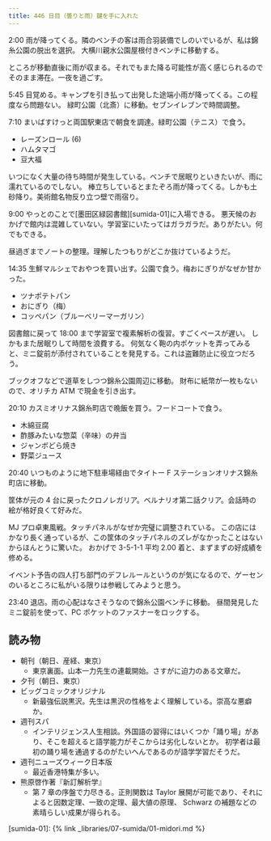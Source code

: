```yaml
---
title: 446 日目（曇りと雨）鍵を手に入れた
---
```


2:00 雨が降ってくる。隣のベンチの客は雨合羽装備でしのいでいるが、私は錦糸公園の脱出を選択。
大横川親水公園屋根付きベンチに移動する。

ところが移動直後に雨が収まる。それでもまた降る可能性が高く感じられるのでそのまま滞在。一夜を過ごす。

5:45 目覚める。キャンプを引き払って出発した途端小雨が降ってくる。この程度なら問題ない。
緑町公園（北斎）に移動。セブンイレブンで時間調整。

7:10 まいばすけっと両国駅東店で朝食を調達。緑町公園（テニス）で食う。

* レーズンロール (6)
* ハムタマゴ
* 豆大福

いつになく大量の待ち時間が発生している。ベンチで居眠りといきたいが、雨に濡れているのでしない。
棒立ちしているとまたぞろ雨が降ってくる。しかも土砂降り。美術館名物反り立つ壁で雨宿り。

9:00 やっとのことで[墨田区緑図書館][sumida-01]に入場できる。
悪天候のおかげで館内は混雑していない。学習室にいたってはガラガラだ。ありがたい。何でもできる。

昼過ぎまでノートの整理。理解したつもりがどこか抜けているようだ。

14:35 生鮮マルシェでおやつを買い出す。公園で食う。梅おにぎりがなぜか甘かった。

* ツナポテトパン
* おにぎり（梅）
* コッペパン（ブルーベリーマーガリン）

図書館に戻って 18:00 まで学習室で複素解析の復習。すごくペースが遅い。
しかもまた居眠りして時間を浪費する。
何気なく鞄の内ポケットを弄ってみると、ミニ錠前が添付されていることを発見する。これは盗難防止に役立つだろう。

ブックオフなどで道草をしつつ錦糸公園周辺に移動。
財布に紙幣が一枚もないので、オリチカ ATM で現金を引き出す。

20:10 カスミオリナス錦糸町店で晩飯を買う。フードコートで食う。

* 木綿豆腐
* 酢豚みたいな惣菜（辛味）の弁当
* ジャンボどら焼き
* 野菜ジュース

20:40 いつものように地下駐車場経由でタイトー F ステーションオリナス錦糸町店に移動。

筐体が元の 4 台に戻ったクロノレガリア。ベルナリオ第二話クリア。会話時の絵が格好良くて好みだ。

MJ プロ卓東風戦。タッチパネルがなぜか完璧に調整されている。
この店にはかなり長く通っているが、この筐体のタッチパネルのズレがなかったことはないからほんとうに驚いた。
おかげで 3-5-1-1 平均 2.00 着と、まずまずの好成績を修める。

イベント予告の四人打ち部門のデフレルールというのが気になるので、ゲーセンのいるところに私がいる限りは参戦してみようと思う。

23:40 退店。雨の心配はなさそうなので錦糸公園ベンチに移動。
昼間発見したミニ錠前を使って、PC ポケットのファスナーをロックする。

## 読み物

* 朝刊（朝日、産経、東京）
  * 東京裏面。山本一力先生の連載開始。さすがに迫力のある文章だ。
* 夕刊（朝日、東京）
* ビッグコミックオリジナル
  * 新最強伝説黒沢。先生は黒沢の性格をよく理解している。崇高な悪癖か。
* 週刊スパ
  * インテリジェンス人生相談。外国語の習得にはいくつか「踊り場」があり、そこを超えると語学能力がそこからは劣化しないとか。
    初学者は最初の踊り場を通過するのがたいへんであるのが語学学習だそうだ。
* 週刊ニューズウィーク日本版
  * 最近香港特集が多い。
* 熊原啓作著『新訂解析学』
  * 第 7 章の序盤で力尽きる。正則関数は Taylor 展開が可能であり、それによると因数定理、一致の定理、最大値の原理、
    Schwarz の補題などの素晴らしい成果が得られる。

[sumida-01]: {% link _libraries/07-sumida/01-midori.md %}
